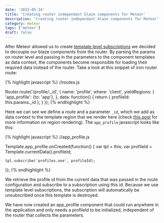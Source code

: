 ```yaml
---
date: '2015-05-24'
title: 'Creating router independant blaze components for Meteor'
description: 'Creating router independant blaze components for Meteor'
category: meteor
tags: ['meteor']
draft: false
---
```


After Meteor allowed us to create [template level subscriptions](https://www.discovermeteor.com/blog/template-level-subscriptions/) we decided to decouple our blaze components from the router. By parsing the params on router level and passing in the parameters to the component templates as data context, the components become responsible for loading their required data instead of the router. Take a look at this snippet of iron router route:

{% highlight javascript %}
//routes.js

Router.route('/profile/:\_id', {
name: 'profile',
where: 'client',
yieldRegions: {
'app_profile': {to: 'app'},
},
data: function() {
return {
profileId: this.params.\_id
};
}
});
{% endhighlight %}

Here we can see we define a route and a parameter `_id`, which we add as data context to the template region that we render here (check [this post](http://stackoverflow.com/questions/22585645/yield-templates-with-meteor-and-iron-router) for more information on region rendering). The `app_profile` javascript looks like this:

{% highlight javascript %}
//app_profile.js

Template.app_profile.onCreated(function() {
var tpl = this;
var profileId = Template.currentData().profileId;

    tpl.subscribe('profiles.one', profileId);

});
{% endhighlight %}

We retrieve the profile id from the current data that was passed in the route configuration and subscribe to a subscription using this id. Because we use template level subscriptions, the subscription will automatically be unsubscribed once this template is destroyed.

We have now created an app_profile component that could run anywhere in the application and only needs a profileId to be initialized, independent of the router that collects the parameters.
